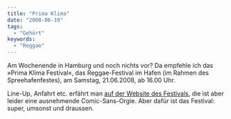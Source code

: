 ```yaml
---
title: "Prima Klima"
date: "2008-06-19"
tags:
  - "Gehört"
keywords:
  - "Reggae"
---
```


Am Wochenende in Hamburg und noch nichts vor? Da empfehle ich das »Prima Klima Festival«, das Reggae-Festival im Hafen (im Rahmen des Spreehafenfestes), am Samstag, 21.06.2008, ab 16.00 Uhr.

Line-Up, Anfahrt etc. erfährt man [auf der Website des Festivals](http://www.prima-klima-festival.de/menue/spreehafenfest_menue.htm), die ist aber leider eine ausnehmende Comic-Sans-Orgie. Aber dafür ist das Festival: super, umsonst und draussen.
